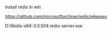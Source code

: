 Install redis in win

https://github.com/microsoftarchive/redis/releases



D:\Redis-x64-3.0.504  redis-server.exe
